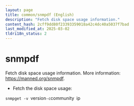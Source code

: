 ```yaml
---
layout: page
title: common/snmpdf (English)
description: "Fetch disk space usage information."
content_hash: 2cff9dd80f23393359018a42c4dc40a5037f7bad
last_modified_at: 2025-03-02
tldri18n_status: 2
---
```

# snmpdf

Fetch disk space usage information.
More information: <https://manned.org/snmpdf>.

- Fetch the disk space usage:

`snmpget -v `<span class="tldr-var badge badge-pill bg-dark-lm bg-white-dm text-white-lm text-dark-dm font-weight-bold">version</span>` -c `<span class="tldr-var badge badge-pill bg-dark-lm bg-white-dm text-white-lm text-dark-dm font-weight-bold">community</span>` `<span class="tldr-var badge badge-pill bg-dark-lm bg-white-dm text-white-lm text-dark-dm font-weight-bold">ip</span>
